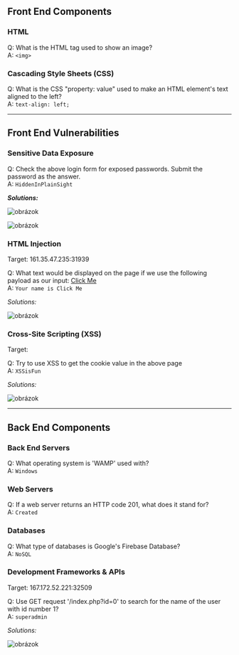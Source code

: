 ## Front End Components

### HTML  
  
Q: What is the HTML tag used to show an image?  
A: `<img>`

### Cascading Style Sheets (CSS)
  
Q: What is the CSS "property: value" used to make an HTML element's text aligned to the left?  
A: `text-align: left;`
    
----------------------------------------------------------------------------------------------------------------------------------------

## Front End Vulnerabilities

### Sensitive Data Exposure  
  
Q: Check the above login form for exposed passwords. Submit the password as the answer.  
A: `HiddenInPlainSight`

***Solutions:***  
  
![obrázok](https://user-images.githubusercontent.com/86005993/160383188-2d5baae0-f743-4a20-8325-230b1623dfc6.png)

![obrázok](https://user-images.githubusercontent.com/86005993/160382454-2a3a5ea8-3a0e-412b-875a-7a7e05b7ef40.png)

### HTML Injection
  
Target: 161.35.47.235:31939  
  
Q: What text would be displayed on the page if we use the following payload as our input: <a href="http://www.hackthebox.com">Click Me</a>  
A: `Your name is Click Me`  

*Solutions:*  
  
![obrázok](https://user-images.githubusercontent.com/86005993/160386223-78b2b1f4-c047-4b18-918f-1a4d08fb7d58.png)  
  
### Cross-Site Scripting (XSS)
  
Target:  
  
Q: Try to use XSS to get the cookie value in the above page  
A: `XSSisFun`  
  
*Solutions:*  
  
  ![obrázok](https://user-images.githubusercontent.com/86005993/160387495-fee91414-5667-40f8-9a09-c107cd6054a6.png)
    
------------------------------------------------------------------------------------------------------------------------------------------
  
## Back End Components

### Back End Servers
    
Q: What operating system is 'WAMP' used with?  
A: `Windows`  
  
### Web Servers  
  
Q: If a web server returns an HTTP code 201, what does it stand for?  
A: `Created`  

### Databases 
   
Q: What type of databases is Google's Firebase Database?  
A: `NoSQL`  
  
### Development Frameworks & APIs  
  
Target: 167.172.52.221:32509  
  
Q: Use GET request '/index.php?id=0' to search for the name of the user with id number 1?  
A: `superadmin`  
  
*Solutions:*  
  
![obrázok](https://user-images.githubusercontent.com/86005993/160695529-164ae701-f29b-414c-adfe-d3001070714c.png)





  



